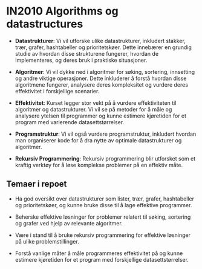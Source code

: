 # IN2010 Algorithms og datastructures

- **Datastrukturer**: Vi vil utforske ulike datastrukturer, inkludert stakker, trær, grafer, hashtabeller og prioritetskøer. Dette innebærer en grundig studie av hvordan disse strukturene fungerer, hvordan de implementeres, og deres bruk i praktiske situasjoner.

- **Algoritmer**: Vi vil dykke ned i algoritmer for søking, sortering, innsetting og andre viktige operasjoner. Dette inkluderer å forstå hvordan disse algoritmene fungerer, analysere deres kompleksitet og vurdere deres effektivitet i forskjellige scenarier.

- **Effektivitet**: Kurset legger stor vekt på å vurdere effektiviteten til algoritmer og datastrukturer. Vi vil se på metoder for å måle og analysere ytelsen til programmer og kunne estimere kjøretiden for et program med varierende datasettstørrelser.

- **Programstruktur**: Vi vil også vurdere programstruktur, inkludert hvordan man organiserer kode for å dra nytte av optimale datastrukturer og algoritmer.

- **Rekursiv Programmering**: Rekursiv programmering blir utforsket som et kraftig verktøy for å løse komplekse problemer på en effektiv måte.

## Temaer i repoet

- Ha god oversikt over datastrukturer som lister, trær, grafer, hashtabeller og prioritetskøer, og kunne bruke disse til å lage effektive programmer.

- Beherske effektive løsninger for problemer relatert til søking, sortering og grafer ved hjelp av relevante algoritmer.

- Være i stand til å bruke rekursiv programmering for effektive løsninger på ulike problemstillinger.

- Forstå vanlige måter å måle programmeres effektivitet på og kunne estimere kjøretiden for et program med forskjellige datasettstørrelser.
